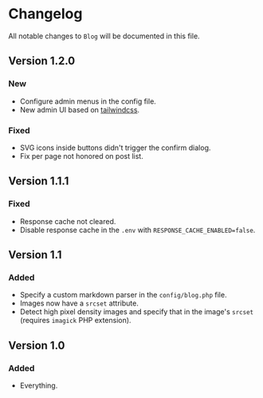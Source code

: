 # Changelog

All notable changes to `Blog` will be documented in this file.

## Version 1.2.0

### New
- Configure admin menus in the config file.
- New admin UI based on [tailwindcss](https://tailwindcss.com).

### Fixed
- SVG icons inside buttons didn't trigger the confirm dialog.
- Fix per page not honored on post list.

## Version 1.1.1

### Fixed
- Response cache not cleared.
- Disable response cache in the `.env` with `RESPONSE_CACHE_ENABLED=false`.

## Version 1.1

### Added
- Specify a custom markdown parser in the `config/blog.php` file.
- Images now have a `srcset` attribute.
- Detect high pixel density images and specify that in the image's `srcset` (requires `imagick` PHP extension).

## Version 1.0

### Added
- Everything.


